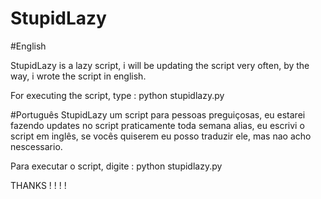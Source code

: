 # StupidLazy

#English

StupidLazy is a lazy script, i will be updating the script very often,
by the way, i wrote the script in english.

For executing the script, type : python stupidlazy.py

#Português
StupidLazy um script para pessoas preguiçosas, eu estarei fazendo updates no script praticamente toda semana
alias, eu escrivi o script em inglês, se vocês quiserem eu posso traduzir ele, mas nao acho nescessario.

Para executar o script, digite : python stupidlazy.py

THANKS ! ! ! ! 
